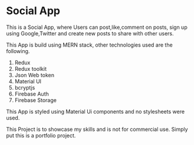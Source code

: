 # Social App

This is a Social App, where Users can post,like,comment on posts, sign up using Google,Twitter and create new posts to share with other users.

This App is build using MERN stack, other technologies used are the following.

1. Redux
2. Redux toolkit
3. Json Web token
4. Material UI
5. bcryptjs
6. Firebase Auth
7. Firebase Storage
   
This App is styled using Material Ui components and no stylesheets were used.

This Project is to showcase my skills and is not for commercial use. Simply put this is a portfolio project.